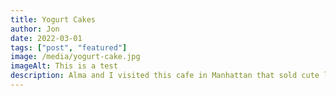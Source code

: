 ```yaml
---
title: Yogurt Cakes
author: Jon
date: 2022-03-01
tags: ["post", "featured"]
image: /media/yogurt-cake.jpg
imageAlt: This is a test
description: Alma and I visited this cafe in Manhattan that sold cute little yogurt cakes in transparent square containers. We heard a lot of good things about the cafe, so we were particularly excited to try their cakes. We bought two different flavors; I got the strawberry one and Alma got the blueberry one since they were the most popular items on their menu. Both of the yogurt cakes we bought were extremely creamy, light, delicate, and not overly sweet. The cake paired with the fresh berries made me feel refreshed (especially the strawberry one). Sometimes, yogurt cakes have a more dense, chewier texture due to over mixing the batter. However, these yogurt cakes were not dense at all. Overall, we would rate this cafe a 9/10 from the two items that we tried. All of the flavors compliment each other harmoniously. I would definitely recommend this spot to everyone, even those who don’t have a sweet tooth.
---
```


